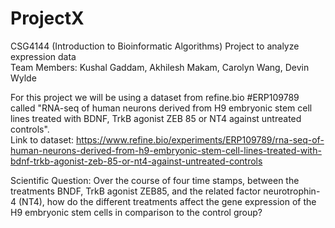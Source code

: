 # ProjectX
CSG4144 (Introduction to Bioinformatic Algorithms) Project to analyze expression data  
Team Members: Kushal Gaddam, Akhilesh Makam, Carolyn Wang, Devin Wylde  
  
  
For this project we will be using a dataset from refine.bio #ERP109789 called "RNA-seq of human neurons derived from H9 embryonic stem cell lines treated with BDNF, TrkB agonist ZEB 85 or NT4 against untreated controls".  
Link to dataset: https://www.refine.bio/experiments/ERP109789/rna-seq-of-human-neurons-derived-from-h9-embryonic-stem-cell-lines-treated-with-bdnf-trkb-agonist-zeb-85-or-nt4-against-untreated-controls  
  
Scientific Question: Over the course of four time stamps, between the treatments BNDF, TrkB agonist ZEB85, and the related factor neurotrophin-4 (NT4), how do the different treatments affect the gene expression of the H9 embryonic stem cells in comparison to the control group?
